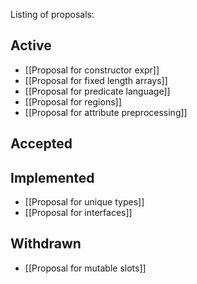Listing of proposals:

## Active

* [[Proposal for constructor expr]]
* [[Proposal for fixed length arrays]]
* [[Proposal for predicate language]]
* [[Proposal for regions]]
* [[Proposal for attribute preprocessing]]

## Accepted

## Implemented

* [[Proposal for unique types]]
* [[Proposal for interfaces]]

## Withdrawn

* [[Proposal for mutable slots]]
